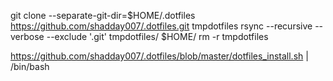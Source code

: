 git clone --separate-git-dir=$HOME/.dotfiles https://github.com/shadday007/.dotfiles.git tmpdotfiles
rsync --recursive --verbose --exclude '.git' tmpdotfiles/ $HOME/
rm -r tmpdotfiles

https://github.com/shadday007/.dotfiles/blob/master/dotfiles_install.sh | /bin/bash
